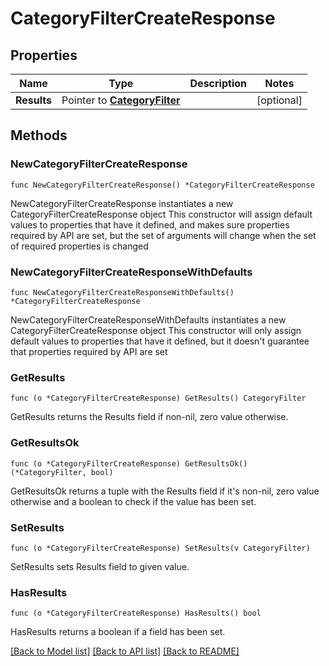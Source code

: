 # CategoryFilterCreateResponse

## Properties

Name | Type | Description | Notes
------------ | ------------- | ------------- | -------------
**Results** | Pointer to [**CategoryFilter**](CategoryFilter.md) |  | [optional] 

## Methods

### NewCategoryFilterCreateResponse

`func NewCategoryFilterCreateResponse() *CategoryFilterCreateResponse`

NewCategoryFilterCreateResponse instantiates a new CategoryFilterCreateResponse object
This constructor will assign default values to properties that have it defined,
and makes sure properties required by API are set, but the set of arguments
will change when the set of required properties is changed

### NewCategoryFilterCreateResponseWithDefaults

`func NewCategoryFilterCreateResponseWithDefaults() *CategoryFilterCreateResponse`

NewCategoryFilterCreateResponseWithDefaults instantiates a new CategoryFilterCreateResponse object
This constructor will only assign default values to properties that have it defined,
but it doesn't guarantee that properties required by API are set

### GetResults

`func (o *CategoryFilterCreateResponse) GetResults() CategoryFilter`

GetResults returns the Results field if non-nil, zero value otherwise.

### GetResultsOk

`func (o *CategoryFilterCreateResponse) GetResultsOk() (*CategoryFilter, bool)`

GetResultsOk returns a tuple with the Results field if it's non-nil, zero value otherwise
and a boolean to check if the value has been set.

### SetResults

`func (o *CategoryFilterCreateResponse) SetResults(v CategoryFilter)`

SetResults sets Results field to given value.

### HasResults

`func (o *CategoryFilterCreateResponse) HasResults() bool`

HasResults returns a boolean if a field has been set.


[[Back to Model list]](../README.md#documentation-for-models) [[Back to API list]](../README.md#documentation-for-api-endpoints) [[Back to README]](../README.md)


